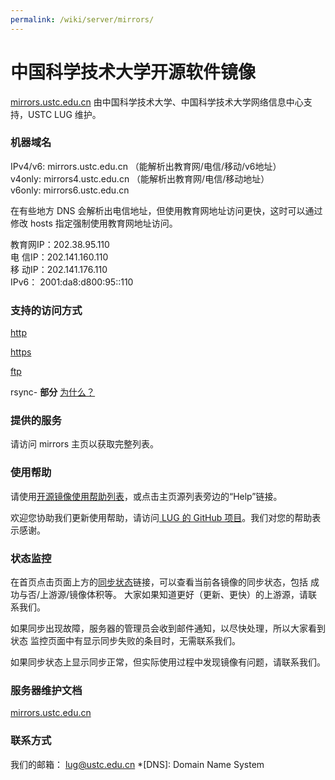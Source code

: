 ```yaml
---
permalink: /wiki/server/mirrors/
---
```


# 中国科学技术大学开源软件镜像

[mirrors.ustc.edu.cn](https://mirrors.ustc.edu.cn/ "https://mirrors.ustc.edu.cn") 由中国科学技术大学、中国科学技术大学网络信息中心支持，USTC LUG 维护。 

### 机器域名

IPv4/v6: mirrors.ustc.edu.cn （能解析出教育网/电信/移动/v6地址）  
v4only: mirrors4.ustc.edu.cn （能解析出教育网/电信/移动地址）  
v6only: mirrors6.ustc.edu.cn 

在有些地方 DNS 会解析出电信地址，但使用教育网地址访问更快，这时可以通过修改 hosts 指定强制使用教育网地址访问。 

教育网IP：202.38.95.110  
电 信IP：202.141.160.110  
移 动IP：202.141.176.110  
IPv6： 2001:da8:d800:95::110 

### 支持的访问方式

[http](http://mirrors.ustc.edu.cn/ "http://mirrors.ustc.edu.cn")

[https](https://mirrors.ustc.edu.cn/ "https://mirrors.ustc.edu.cn")

[ftp](ftp://mirrors.ustc.edu.cn/ "ftp://mirrors.ustc.edu.cn")

rsync- **部分** [为什么？](https://servers.ustclug.org/2014/08/mirrors-newest-changes/ "https://servers.ustclug.org/2014/08/mirrors-newest-changes/")

### 提供的服务

请访问 mirrors 主页以获取完整列表。 

### 使用帮助

请使用[开源镜像使用帮助列表](/wiki/mirrors/help "https://lug.ustc.edu.cn/wiki/mirrors/help")，或点击主页源列表旁边的“Help”链接。 

欢迎您协助我们更新使用帮助，请访问[ LUG 的 GitHub 项目](https://github.com/ustclug/mirrorhelp "https://github.com/ustclug/mirrorhelp")。我们对您的帮助表示感谢。 

### 状态监控

在首页点击页面上方的[同步状态](https://mirrors.ustc.edu.cn/status "https://mirrors.ustc.edu.cn/status")链接，可以查看当前各镜像的同步状态，包括 成功与否/上游源/镜像体积等。 大家如果知道更好（更新、更快）的上游源，请联系我们。 

如果同步出现故障，服务器的管理员会收到邮件通知，以尽快处理，所以大家看到状态 监控页面中有显示同步失败的条目时，无需联系我们。 

如果同步状态上显示同步正常，但实际使用过程中发现镜像有问题，请联系我们。 

### 服务器维护文档

[mirrors.ustc.edu.cn](/wiki/serveradm/mirrors "serveradm:mirrors")

### 联系方式

我们的邮箱： lug@ustc.edu.cn 
  *[DNS]: Domain Name System
